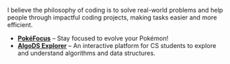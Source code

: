 I believe the philosophy of coding is to solve real-world problems and help people through impactful coding projects, making tasks easier and more efficient.  

- **[PokéFocus](https://poke-focus.vercel.app/)** – Stay focused to evolve your Pokémon!
- **[AlgoDS Explorer](https://algods-explorer.vercel.app/)** – An interactive platform for CS students to explore and understand algorithms and data structures.  

